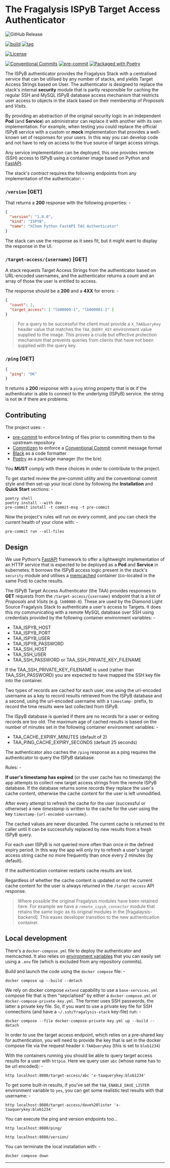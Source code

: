 # The Fragalysis ISPyB Target Access Authenticator

![GitHub Release](https://img.shields.io/github/v/release/xchem/fragalysis-ispyb-target-access-authenticator?include_prereleases)

[![build](https://github.com/xchem/fragalysis-ispyb-target-access-authenticator/actions/workflows/build.yaml/badge.svg)](https://github.com/xchem/fragalysis-ispyb-target-access-authenticator/actions/workflows/build.yaml)
[![tag](https://github.com/xchem/fragalysis-ispyb-target-access-authenticator/actions/workflows/tag.yaml/badge.svg)](https://github.com/xchem/fragalysis-ispyb-target-access-authenticator/actions/workflows/tag.yaml)

[![License](http://img.shields.io/badge/license-Apache%202.0-blue.svg?style=flat)](https://github.com/xchem/fragalysis-ispyb-target-access-authenticator/blob/master/LICENSE.txt)

[![Conventional Commits](https://img.shields.io/badge/Conventional%20Commits-1.0.0-yellow.svg)](https://conventionalcommits.org)
[![pre-commit](https://img.shields.io/badge/pre--commit-enabled-brightgreen?logo=pre-commit&logoColor=white)](https://github.com/pre-commit/pre-commit)
[![Packaged with Poetry](https://img.shields.io/badge/packaging-poetry-cyan.svg)](https://python-poetry.org/)

The ISPyB authenticator provides the Fragalysis Stack with a centralised service that
can be utilised by any number of stacks, and yields Target Access Strings based on User.
The authenticator is designed to replace the stack's internal **security** module that is
partly responsible for caching the regular SSH and MySQL ISPyB database access mechanism
that restricts user access to objects in the stack based on their membership of *Proposals*
and *Visits*.

By providing an abstraction of the original security logic in an independent **Pod**
(and **Service**) an administrator can replace it with another with its own implementation.
For example, when testing you could replace the official ISPyB service with a custom
or **mock** implementation that provides a well-known set of responses for your users.
In this way you can develop code and not have to rely on access to the true source
of target access strings.

Any service implementation can be deployed, this one provides remote (SSH) access to
ISPyB using a container image based on Python and [FastAPI].

The stack's _contract_ requires the following endpoints from any implementation
of the authenticator: -

### `/version` **[GET]**

That returns a **200** response with the following properties: -

```json
{
  "version": "1.0.0",
  "kind": "ISPYB",
  "name": "XChem Python FastAPI TAS Authenticator"
}
```

The stack can use the response as it sees fit, but it might want to display
the response in the UI.

### `/target-access/{username}` **[GET]**

A stack requests Target Access Strings from the authenticator based on URL-encoded
usernames, and the authenticator returns a count and an array of those the user is
entitled to access.

The response should be a **200** and a **4XX** for errors: -

```json
{
  "count": 2,
  "target_access": [ "lb00000-1", "lb000001-1" ]
}
```

>   For a query to be successful the client must provide a `X_TAAQueryKey` header value
    that matches the `TAA_QUERY_KEY` environment value supplied to the image.
    This proves a crude but effective protection mechanism that prevents queries from
    clients that have not been supplied with the query key.

### `/ping` **[GET]**

```json
{
  "ping": "OK"
}
```

It returns a **200** response with a `ping` string property that is `OK` if the
authenticator is able to connect to the underlying (ISPyB) service. the string
is not `OK` if there are problems.

## Contributing
The project uses: -

- [pre-commit] to enforce linting of files prior to committing them to the
  upstream repository
- [Commitizen] to enforce a [Conventional Commit] commit message format
- [Black] as a code formatter
- [Poetry] as a package manager (for the b/e)

You **MUST** comply with these choices in order to  contribute to the project.

To get started review the pre-commit utility and the conventional commit style
and then set-up your local clone by following the **Installation** and
**Quick Start** sections: -

    poetry shell
    poetry install --with dev
    pre-commit install -t commit-msg -t pre-commit

Now the project's rules will run on every commit, and you can check the
current health of your clone with: -

    pre-commit run --all-files

## Design
We use Python's [FastAPI] framework to offer a lightweight implementation of an
HTTP service that is expected to be deployed as a **Pod** and **Service** in
kubernetes. It borrows the ISPyB access logic present in the stack's `security` module
and utilises a [memcached] container (co-located in the same Pod) to cache results.

The ISPyB Target Access Authenticator (the TAA) provides responses to **GET** requests
from the `/target-access/{username}` endpoint that is a list of *Proposals* and *Visits*
(e.g. `lb00000-0`). These are used by the Diamond Light Source Fragalysis Stack to
authenticate a user's access to Targets. It does this my communicating with a
remote MySQL database over SSH using credentials provided by the following container
environment variables: -

-   TAA_ISPYB_HOST
-   TAA_ISPYB_PORT
-   TAA_ISPYB_USER
-   TAA_ISPYB_PASSWORD
-   TAA_SSH_HOST
-   TAA_SSH_USER
-   TAA_SSH_PASSWORD or TAA_SSH_PRIVATE_KEY_FILENAME

If the TAA_SSH_PRIVATE_KEY_FILENAME is used (rather than TAA_SSH_PASSWORD) you are expected
to have mapped the SSH key file into the container.

Two types of records are cached for each user, one using the url-encoded username as
a key to record results retrieved from the ISPyB database and a second, using the
url-encoded username with a `timestamp-` prefix, to record the time results were
last collected from ISPyB.

The ISpyB database is queried if there are no records for a user or exiting records
are too old. The maximum age of cached results is based on the number of minutes set
in the following container environment variables: -

-   TAA_CACHE_EXPIRY_MINUTES (default of 2)
-   TAA_PING_CACHE_EXPIRY_SECONDS (default 25 seconds)

The authenticator also caches the `/ping` response as a ping requires the authenticator
to query the ISPyB database.

Rules: -

**If user's timestamp has expired** (or the user cache has no timestamp)
the app attempts to collect new target access strings from the remote
ISPyB database. If the database returns some records they replace the user's
cache content, otherwise the cache content for the user is left unmodified.

After every attempt to refresh the cache for the user (successful or otherwise)
a new *timestamp* is written to the cache for the user using the key
`timestamp-{url-encoded-username}`.

The cached values are never discarded. The current cache is returned to tht caller
until it can be successfully replaced by new results from a fresh ISPyB query.

For each user ISPyB is not queried more often than once in the defined expiry period.
In this way the app will only try to refresh a user's target access string cache
no more frequently than once every 2 minutes (by default).

If the authentication container restarts cache results are lost.

Regardless of whether the cache content is updated or not the current cache content
for the user is always returned in the `/target-access` API response.

>   Where possible the original Fragalysis modules have been retained here.
    For example we have a `remote_ispyb_connector` module that retains the same logic
    as its original modules in the [fragalaysis-backend]. This eases developer
    transition to the new authentication container.

## Local development
There's a `docker-compose.yml` file to deploy the authenticator and memcached.
It also relies on [environment variables] that you can easily set using a `.env` file
(which is excluded from any repository commits).

Build and launch the code using the `docker compose` file: -

    docker compose up --build --detach

We rely on docker compose `extend` capability to use a `base-services.yml` compose file
that is then "sepcialised" by either a `docker-compose.yml` or
`docker-compose-private-key.yml`. The former uses SSH passwords, the latter a
private key file. So, if you want to use a private key file for SSH connections
(and have a `~/.ssh/fragalysis-stack` key-file) run: -

    docker compose --file docker-compose-private-key.yml up --build --detach

In order to use the target access endpoint, which relies on a pre-shared key for
authentication, you will need to provide the key that is set in the docker compose file
via the request header `X-TAAQueryKey` (this is set to `blob1234`)

With the containers running you should be able to query
target access results for a user with `httpie`. Here we query user `abc`
(whose name has to be url encoded): -

    http localhost:8080/target-access/abc 'x-taaquerykey:blob1234'

To get some built-in results, if you've set the `TAA_ENABLE_DAVE_LISTER` environment
variable to `yes`, you can get some realistic test results with that username: -

    http localhost:8080/target-access/dave%20lister 'x-taaquerykey:blob1234'

You can execute the ping and version endpoints too...

    http localhost:8080/ping/

    http localhost:8080/version/

You can terminate the local installation with: -

    docker compose down

---

[black]: https://black.readthedocs.io/en/stable
[commitizen]: https://commitizen-tools.github.io/commitizen/
[conventional commit]: https://www.conventionalcommits.org/en/v1.0.0/
[environment variables]: https://docs.docker.com/compose/how-tos/environment-variables/set-environment-variables/
[fastapi]: https://fastapi.tiangolo.com
[fragalysis-backend]: https://github.com/xchem/fragalysis-backend
[memcached]: https://memcached.org
[poetry]: https://python-poetry.org
[pre-commit]: https://pre-commit.com
